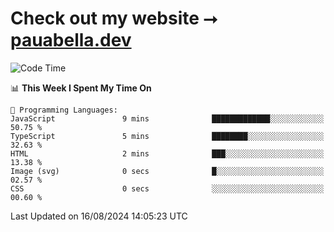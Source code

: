 # Check out my website ⭢ [pauabella.dev](https://pauabella.dev)

<!--START_SECTION:waka-->
![Code Time](http://img.shields.io/badge/Code%20Time-3%2C643%20hrs-blue)

📊 **This Week I Spent My Time On** 

```text
💬 Programming Languages: 
JavaScript               9 mins              █████████████░░░░░░░░░░░░   50.75 % 
TypeScript               5 mins              ████████░░░░░░░░░░░░░░░░░   32.63 % 
HTML                     2 mins              ███░░░░░░░░░░░░░░░░░░░░░░   13.38 % 
Image (svg)              0 secs              █░░░░░░░░░░░░░░░░░░░░░░░░   02.57 % 
CSS                      0 secs              ░░░░░░░░░░░░░░░░░░░░░░░░░   00.60 % 
```


 Last Updated on 16/08/2024 14:05:23 UTC
<!--END_SECTION:waka-->
